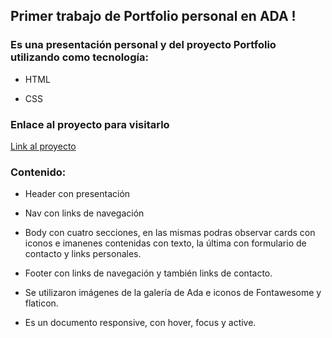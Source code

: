 ## Primer trabajo de Portfolio personal en ADA !

### Es una presentación personal y del proyecto Portfolio utilizando como tecnología:

- HTML

- CSS

### Enlace al proyecto para visitarlo

[Link al proyecto](https://kariulrich.github.io/Portfolio/)

### Contenido:

- Header con presentación

- Nav con links de navegación

- Body con cuatro secciones, en las mismas podras observar cards con iconos e imanenes contenidas con texto, la última con formulario de contacto y links personales.

- Footer con links de navegación y también links de contacto.

- Se utilizaron imágenes de la galería de Ada e iconos de Fontawesome y flaticon.

- Es un documento responsive, con hover, focus y active.
